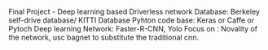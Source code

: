Final Project - Deep learning based Driverless network
Database: Berkeley self-drive database/ KITTI Database
Pyhton code base: Keras or Caffe or Pytoch
Deep learning Network: Faster-R-CNN, Yolo
Focus on : Novality of the network, usc bagnet to substitute the traditional cnn.
